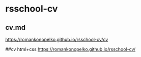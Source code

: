 # rsschool-cv

## cv.md
https://romankonopelko.github.io/rsschool-cv/cv 


##cv html+css
https://romankonopelko.github.io/rsschool-cv/

